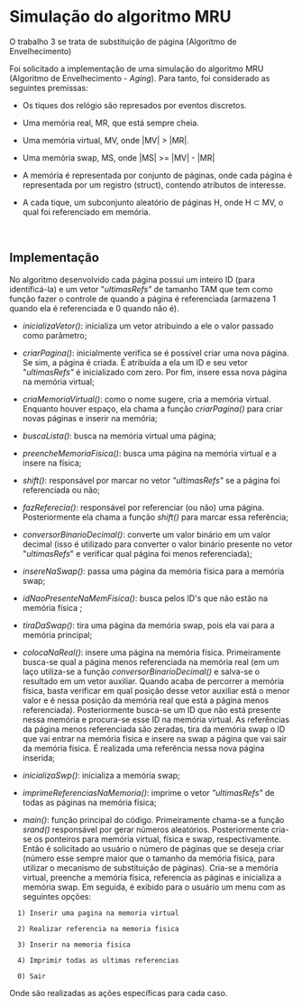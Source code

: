 # Simulação do algoritmo MRU

O trabalho 3 se trata de substituição de página (Algoritmo de Envelhecimento)

Foi solicitado a implementação de uma simulação do algoritmo MRU (Algoritmo de Envelhecimento - _Aging_). Para tanto, foi considerado as seguintes premissas: 

* Os tiques dos relógio são represados por eventos discretos. 

* Uma memória real, MR, que está sempre cheia. 

* Uma memória virtual, MV, onde |MV| > |MR|. 

* Uma memória swap, MS, onde |MS| >= |MV| - |MR| 

* A memória é representada por conjunto de páginas, onde cada página é representada por um registro (struct), contendo atributos de interesse. 

* A cada tique, um subconjunto aleatório de páginas H, onde H ⊂ MV, o qual foi referenciado em memória. 

<br>

## Implementação

No algoritmo desenvolvido cada página possui um inteiro ID (para identificá-la) e um vetor "_ultimasRefs"_ de tamanho TAM que tem como função fazer o controle de quando a página é referenciada (armazena 1 quando ela é referenciada e 0 quando não é).

* _inicializaVetor()_: inicializa um vetor atribuindo a ele o valor passado como parâmetro;

* _criarPagina()_: inicialmente verifica se é possível criar uma nova página. Se sim, a página é criada. É atribuída a ela um ID e seu vetor  "_ultimasRefs"_ é inicializado com zero. Por fim, insere essa nova página na memória virtual;

* _criaMemoriaVirtual()_: como o nome sugere, cria a memória virtual. Enquanto houver espaço, ela chama a função _criarPagina()_ para criar novas páginas e inserir na memória;

* _buscaLista()_: busca na memória virtual uma página;

* _preencheMemoriaFisica()_: busca uma página na memória virtual e a insere na física;

* _shift()_: responsável por marcar no vetor _"ultimasRefs"_ se a página foi referenciada ou não;

* _fazReferecia()_: responsável por referenciar (ou não) uma página. Posteriormente ela chama a função _shift()_ para marcar essa referência;

* _conversorBinarioDecimal()_: converte um valor binário em um valor decimal  (isso é utilizado para converter o valor binário presente no vetor "_ultimasRefs_" e verificar qual página foi menos referenciada);

* _insereNaSwap()_: passa uma página da memória física para a memória swap;

* _idNaoPresenteNaMemFisica()_: busca pelos ID's que não estão na memória física ;

* _tiraDaSwap()_: tira uma página da memória swap, pois ela vai para a memória principal;

* _colocaNaReal()_: insere uma página na memória física. Primeiramente busca-se qual a página menos referenciada na memória real (em um laço utiliza-se a função _conversorBinarioDecimal()_ e salva-se o resultado em um vetor auxiliar. Quando acaba de percorrer a memória física, basta verificar em qual posição desse vetor auxiliar está o menor valor e é nessa posição da memória real que está a página menos referenciada). Posteriormente busca-se um ID que não está presente nessa memória e procura-se esse ID na memória virtual. As referências da página menos referenciada são zeradas, tira da memória swap o ID que vai entrar na memória física e insere na swap a página que vai sair da memória física. É realizada uma referência nessa nova página inserida;

* _inicializaSwp()_: inicializa a memória swap;

* _imprimeReferenciasNaMemoria()_: imprime o vetor _"ultimasRefs"_ de todas as páginas na memória física; 

* _main()_: função principal do código. Primeiramente chama-se a função _srand()_ responsável por gerar números aleatórios. Posteriormente cria-se os ponteiros para memória virtual, física e swap, respectivamente. Então é solicitado ao usuário o número de páginas que se deseja criar (número esse sempre maior que o tamanho da memória física, para utilizar o mecanismo de substituição de páginas). Cria-se a memória virtual, preenche a memória física, referencia as páginas e inicializa a memória swap. Em seguida, é exibido para o usuário um menu com as seguintes opções:

```
  1) Inserir uma pagina na memoria virtual

  2) Realizar referencia na memoria fisica

  3) Inserir na memoria fisica

  4) Imprimir todas as ultimas referencias

  0) Sair
```

Onde são realizadas as ações específicas para cada caso.